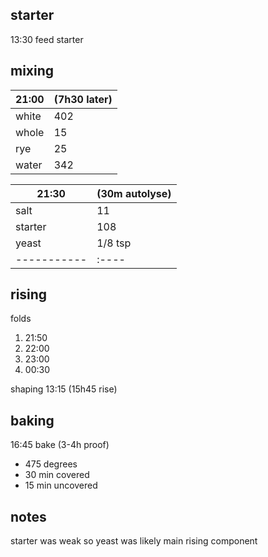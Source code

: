 ## starter
13:30 feed starter

## mixing
| 21:00 | (7h30 later) |
| ----------- |:----|
| white       | 402 |
| whole       | 15  |
| rye         | 25  |
| water       | 342 |


| 21:30 | (30m autolyse) |
| ----------- |:----|
| salt        | 11  |
| starter     | 108 |
| yeast       | 1/8 tsp |
| ----------- |:----|

## rising
folds
1. 21:50
2. 22:00
3. 23:00
4. 00:30

shaping 13:15 (15h45 rise)

## baking
16:45 bake (3-4h proof)
- 475 degrees
- 30 min covered
- 15 min uncovered

## notes

starter was weak so yeast was likely main rising component
